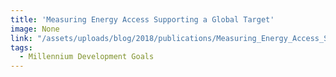 ```yaml
---
title: 'Measuring Energy Access Supporting a Global Target'
image: None
link: "/assets/uploads/blog/2018/publications/Measuring_Energy_Access_Supporting_a_Global_Target.pdf"
tags:
  - Millennium Development Goals
---
```

